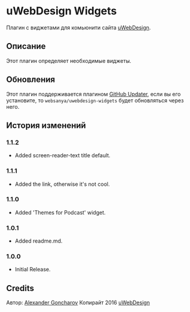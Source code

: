# uWebDesign Widgets

Плагин с виджетами для комьюнити сайта [uWebDesign](https://uwebdesign.ru/).

## Описание

Этот плагин определяет необходимые виджеты.

## Обновления

Этот плагин поддерживается плагином [GitHub Updater](https://github.com/afragen/github-updater), если вы его установите, то `websanya/uwebdesign-widgets` будет обновляться через него.

## История изменений

### 1.1.2
* Added screen-reader-text title default.

### 1.1.1
* Added the link, otherwise it's not cool.

### 1.1.0
* Added 'Themes for Podcast' widget.

### 1.0.1
* Added readme.md.

### 1.0.0
* Initial Release.

## Credits

Автор: [Alexander Goncharov](https://websanya.ru/)
Копирайт 2016 [uWebDesign](https://uwebdesign.ru/)